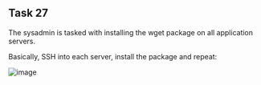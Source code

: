 ## Task 27

The sysadmin is tasked with installing the wget package on all application servers.

Basically, SSH into each server, install the package and repeat:

![image](https://github.com/kmilach/kodekloud-engineer/assets/53876300/8a567132-a7ac-4ec7-ab77-ec5dad478501)
